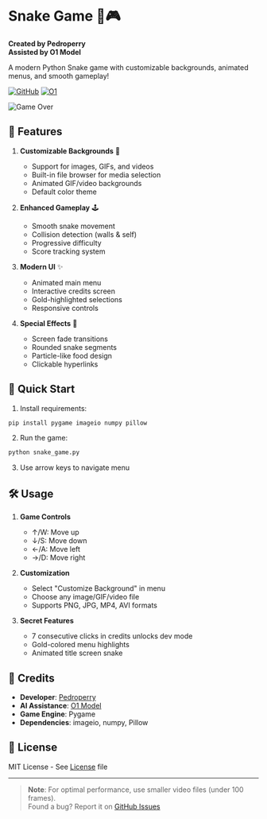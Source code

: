
# Snake Game 🐍🎮

**Created by Pedroperry**  
**Assisted by O1 Model**

A modern Python Snake game with customizable backgrounds, animated menus, and smooth gameplay!

[![GitHub](https://img.shields.io/badge/GitHub-Pedroperry-blue?style=flat&logo=github)](https://github.com/pedroperry)
[![O1](https://img.shields.io/badge/Assisted%20by-O1_Model-important?style=flat&logo=openai&logoColor=white)](https://openai.com/o1/)


![Game Over](https://github.com/user-attachments/assets/e28f6a0b-3604-4573-9dfe-cd71c68f0285)
## 🌟 Features

1. **Customizable Backgrounds** 🎨
   - Support for images, GIFs, and videos
   - Built-in file browser for media selection
   - Animated GIF/video backgrounds
   - Default color theme

2. **Enhanced Gameplay** 🕹️
   - Smooth snake movement
   - Collision detection (walls & self)
   - Progressive difficulty
   - Score tracking system

3. **Modern UI** ✨
   - Animated main menu
   - Interactive credits screen
   - Gold-highlighted selections
   - Responsive controls

4. **Special Effects** 💫
   - Screen fade transitions
   - Rounded snake segments
   - Particle-like food design
   - Clickable hyperlinks

## 🚀 Quick Start

1. Install requirements:
```bash
pip install pygame imageio numpy pillow
```

2. Run the game:
```bash
python snake_game.py
```

3. Use arrow keys to navigate menu

## 🛠️ Usage

1. **Game Controls**
   - ↑/W: Move up
   - ↓/S: Move down
   - ←/A: Move left
   - →/D: Move right

2. **Customization**
   - Select "Customize Background" in menu
   - Choose any image/GIF/video file
   - Supports PNG, JPG, MP4, AVI formats

3. **Secret Features**
   - 7 consecutive clicks in credits unlocks dev mode
   - Gold-colored menu highlights
   - Animated title screen snake

## 📝 Credits

- **Developer**: [Pedroperry](https://github.com/pedroperry)
- **AI Assistance**: [O1 Model](https://openai.com/o1/)
- **Game Engine**: Pygame
- **Dependencies**: imageio, numpy, Pillow

## 📜 License

MIT License - See [License](https://github.com/Pedroperry/snake-game/blob/main/LICENSE) file

---

> **Note**: For optimal performance, use smaller video files (under 100 frames).  
> Found a bug? Report it on [GitHub Issues](https://github.com/pedroperry/snake-game/issues)
```

